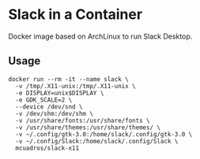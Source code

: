 # Slack in a Container

Docker image based on ArchLinux to run Slack Desktop.

## Usage

```
docker run --rm -it --name slack \
  -v /tmp/.X11-unix:/tmp/.X11-unix \
  -e DISPLAY=unix$DISPLAY \
  -e GDK_SCALE=2 \
  --device /dev/snd \
  -v /dev/shm:/dev/shm \
  -v /usr/share/fonts:/usr/share/fonts \
  -v /usr/share/themes:/usr/share/themes/ \
  -v ~/.config/gtk-3.0:/home/slack/.config/gtk-3.0 \
  -v ~/.config/Slack:/home/slack/.config/Slack \
  mcuadros/slack-x11
```